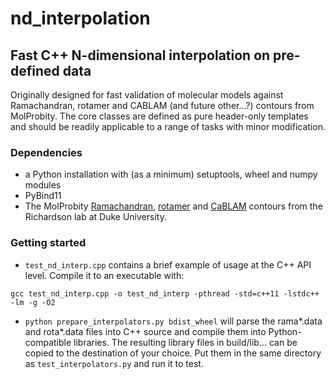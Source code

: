 # nd_interpolation
## Fast C++ N-dimensional interpolation on pre-defined data

Originally designed for fast validation of molecular models against Ramachandran, rotamer and CABLAM (and future other...?) contours from MolProbity. The core classes are defined as pure header-only templates and should be readily applicable to a range of tasks with minor modification. 

### Dependencies

- a Python installation with (as a minimum) setuptools, wheel and numpy modules
- PyBind11
- The MolProbity [Ramachandran](https://github.com/rlabduke/reference_data/tree/master/Top8000/Top8000_ramachandran_pct_contour_grids), [rotamer](https://github.com/rlabduke/reference_data/tree/master/Top8000/Top8000_rotamer_pct_contour_grids) and [CaBLAM](https://github.com/rlabduke/reference_data/tree/master/Top8000/Top8000_cablam_pct_contour_grids) contours from the Richardson lab at Duke University.
  

### Getting started

- `test_nd_interp.cpp` contains a brief example of usage at the C++ API level. Compile it to an executable with:
```
gcc test_nd_interp.cpp -o test_nd_interp -pthread -std=c++11 -lstdc++ -lm -g -O2
```
- `python prepare_interpolators.py bdist_wheel` will parse the rama*.data and rota*.data files into C++ source and compile them into Python-compatible libraries. The resulting library files in build/lib... can be copied to the destination of your choice. Put
them in the same directory as `test_interpolators.py` and run it to test.

